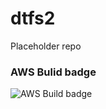 # dtfs2
Placeholder repo

### AWS Bulid badge

![AWS Build badge](https://codebuild.eu-west-2.amazonaws.com/badges?uuid=eyJlbmNyeXB0ZWREYXRhIjoiSCtEaG55WDRnelpIclk4NzAzWWE5ZVp4alB2RHJtQU9rUXgzT2ZaTW1jbDhUd3RLUDFBMGhjTHpocGRlVThzUGxoUXErUUR4cmZFYkFQU3haKzNNT21rPSIsIml2UGFyYW1ldGVyU3BlYyI6IkRTemxBeUhUWDVxSG1IZEEiLCJtYXRlcmlhbFNldFNlcmlhbCI6MX0%3D&branch=master)

